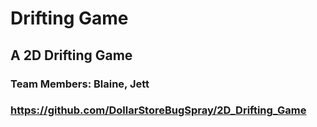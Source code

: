 # Drifting Game

## A 2D Drifting Game

### Team Members: Blaine, Jett

### https://github.com/DollarStoreBugSpray/2D_Drifting_Game

